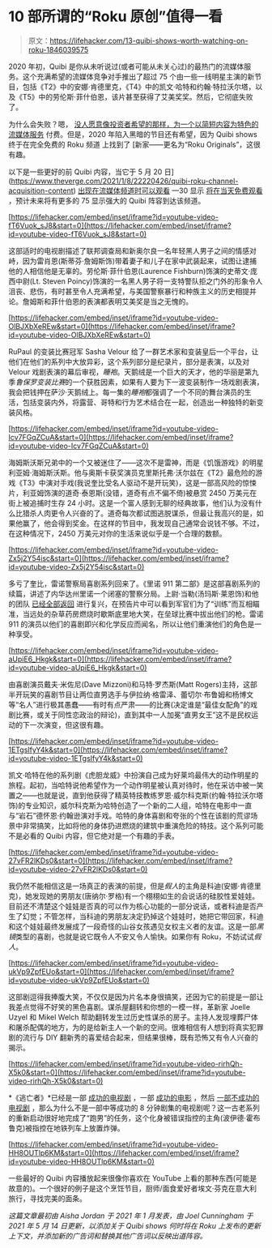 # 10 部所谓的“Roku 原创”值得一看

> 原文：<https://lifehacker.com/13-quibi-shows-worth-watching-on-roku-1846039575>

2020 年初，Quibi 是你从未听说过(或者可能从未关心过)的最热门的流媒体服务。这个充满希望的流媒体竞争对手推出了超过 75 个由一些一线明星主演的新节目，包括《T2》中的安娜·肯德里克，《T4》中的凯文·哈特和约翰·特拉沃尔塔，以及《T5》中的劳伦斯·菲什伯恩，该片甚至获得了艾美奖奖。然后，它彻底失败了。

为什么会失败？嗯， [没人愿意像投资者希望的那样，为一个以简短内容为特色的流媒体服务](https://variety.com/2020/digital/news/quibi-confirms-shutdown-jeffrey-katzenberg-meg-whitman-1234812643/) 付费。但是，2020 年陷入黑暗的节目还有希望，因为 Quibi shows 终于在完全免费的 Roku 频道 上找到了 [新家——更名为“Roku Originals”，这很有趣。

以下是一些更好的前 Quibi 内容，当它于 5 月 20 日](https://www.theverge.com/2021/1/8/22220426/quibi-roku-channel-acquisition-content) [出现在流媒体频道时可以观看](https://gizmodo.com/roku-originals-formerly-the-dregs-of-quibis-library-w-1846888487) —30 显示 [将在当天免费观看](https://variety.com/2021/digital/news/roku-quibi-shows-streaming-free-1234972153/) ，预计未来将有更多的 75 显示强大的 Quibi 阵容到达该频道。

 [https://lifehacker.com/embed/inset/iframe?id=youtube-video-fT6Vuok_sJ8&start=0](https://lifehacker.com/embed/inset/iframe?id=youtube-video-fT6Vuok_sJ8&start=0) 

这部适时的电视剧描述了联邦调查局和新奥尔良一名年轻黑人男子之间的情感对峙，因为雷肖恩(斯蒂芬·詹姆斯饰)带着妻子和儿子在家中武装起来，试图让逮捕他的人相信他是无辜的。劳伦斯·菲什伯恩(Laurence Fishburn)饰演的史蒂文·庞西中尉(Lt. Steven Poincy)饰演的一名黑人男子将一支特警队拒之门外的形象令人沮丧、悲伤，有时甚至令人充满希望，与美国警察暴行和种族主义的历史相提并论。詹姆斯和菲什伯恩的表演都表明艾美奖是当之无愧的。

 [https://lifehacker.com/embed/inset/iframe?id=youtube-video-OlBJXbXeREw&start=0](https://lifehacker.com/embed/inset/iframe?id=youtube-video-OlBJXbXeREw&start=0) 

RuPaul 的变装比赛冠军 Sasha Velour 给了一群艺术家和变装皇后一个平台，让他们在他们的系列中大放异彩，这个系列部分是纪录片，部分是表演，以及对 Velour 戏剧表演的幕后审视，*睡袍*。天鹅绒是一个巨大的天才，他的华丽是第九季*鲁保罗变装比赛*的一个获胜因素，如果有人要为下一波变装制作一场戏剧表演，我会把钱押在萨沙·天鹅绒上。每一集的*睡袍*都强调了一个不同的舞台演员的生活，包括变装内外，将露营、哥特和行为艺术结合在一起，创造出一种独特的新变装风格。

 [https://lifehacker.com/embed/inset/iframe?id=youtube-video-Icv7FGqZCuA&start=0](https://lifehacker.com/embed/inset/iframe?id=youtube-video-Icv7FGqZCuA&start=0) 

海姆斯沃斯兄弟中的一个又被迷住了——这次不是雷神，而是《饥饿游戏》的明星利亚姆·海姆斯沃斯。他与奥斯卡获奖演员克里斯托弗·沃尔兹在《T2》最危险的游戏《T3》中演对手戏(我说奎比受名人驱动不是开玩笑)，这是一部高风险的惊悚片，利亚姆饰演的道奇·泰恩斯(没错，道奇有点不偏不倚)被悬赏 2450 万美元在街上被追捕时生存 24 小时。这是一个富人感到无聊的经典故事，他们认为没有什么比猎杀人肉更令人兴奋的了。道奇每次都试图逃脱谋杀，但最让我高兴的是，如果他赢了，他会得到奖金。在这样的节目中，我发现自己通常会说钱不够。不过，在这种情况下，2450 万美元对你的生活来说似乎是一个合理的数额。

 [https://lifehacker.com/embed/inset/iframe?id=youtube-video-Zx5j2Y54isc&start=0](https://lifehacker.com/embed/inset/iframe?id=youtube-video-Zx5j2Y54isc&start=0) 

多亏了奎比，雷诺警察局喜剧系列回来了。《里诺 911 第二部》是这部喜剧系列的续篇，讲述了内华达州里诺一个闭塞的警察分局。上尉·当勒(汤玛斯·莱恩饰)和他的团队 [已经全部返回](https://www.imdb.com/title/tt0370194/?ref_=nv_sr_srsg_0) 进行复兴，在预告片中可以看到军官们为了“训练”而互相瞄准，当远处的杂草药房燃烧时歇斯底里地大笑，在垒球比赛中拔出他们的枪。雷诺 911 的演员以他们的喜剧即兴和化学反应而闻名，所以让他们重演他们的角色是一种享受。

 [https://lifehacker.com/embed/inset/iframe?id=youtube-video-aUpiE6_Hkgk&start=0](https://lifehacker.com/embed/inset/iframe?id=youtube-video-aUpiE6_Hkgk&start=0) 

由喜剧演员戴夫·米佐尼(Dave Mizzoni)和马特·罗杰斯(Matt Rogers)主持，这部半开玩笑的喜剧节目让两位直男选手与伊拉纳·格雷泽、蕾切尔·布鲁姆和杨博文等“名人”进行极其愚蠢——有时有点严肃——的比赛(决定谁是“最佳女配角”的戏剧比赛，或关于同性恋政治的辩论)，直到其中一人加冕“直男女王”这不是民权运动的下一次演变，但这很有趣。

 [https://lifehacker.com/embed/inset/iframe?id=youtube-video-1ETgsIfyY4k&start=0](https://lifehacker.com/embed/inset/iframe?id=youtube-video-1ETgsIfyY4k&start=0) 

凯文·哈特在他的系列剧《虎胆龙威》中扮演自己成为好莱坞最伟大的动作明星的旅程。起初，当哈特说他希望作为一个动作明星被认真对待时，他在采访中被一笑置之——也就是说，直到他获得了精英特技教练罗恩·威尔科克斯(约翰·特拉沃尔塔饰)的专业知识，威尔科克斯为哈特创造了一个新的二人组，哈特在电影中一直与“岩石”德怀恩·约翰逊演对手戏。哈特的身体喜剧和夸张的个性在该剧的荒谬场景中非常搞笑，比如将他的身体扔进燃烧的建筑中重演危险的特技。这个系列可能不是必看的 Quibi 内容，但它绝对是一个有趣的手表。

 [https://lifehacker.com/embed/inset/iframe?id=youtube-video-27vFR2lKDs0&start=0](https://lifehacker.com/embed/inset/iframe?id=youtube-video-27vFR2lKDs0&start=0) 

我仍然不能相信这是一场真正的表演的前提，但是*假人*的主角是科迪(安娜·肯德里克)，她发现她的男朋友(唐纳尔·罗格)有一个栩栩如生的会说话的硅胶性爱娃娃。目前还不清楚这个娃娃是否真的可以作为核心功能的一部分说话，或者科迪是否产生了幻觉；不管怎样，当科迪的男朋友决定扔掉这个娃娃时，她把它带回家，科迪和这个娃娃最终发展成了一段奇怪的山谷女孩遇见女权主义者的友谊。这是一部*黑镜*类型的喜剧，也就是说它既令人不安又令人愉快。如果你有 Roku，不妨试试*假人*。

 [https://lifehacker.com/embed/inset/iframe?id=youtube-video-ukVp9ZpfEUo&start=0](https://lifehacker.com/embed/inset/iframe?id=youtube-video-ukVp9ZpfEUo&start=0) 

这部剧逗得我捧腹大笑，不仅仅是因为片名本身很搞笑，还因为它的前提是一部让我差点觉得不好笑的黑色喜剧。谋杀屋翻转和你想的一模一样，革新家 Joelle Uzyel 和 Mikel Welch 帮助翻转发生过历史性谋杀的房子。主持人发现埋葬尸体和屠杀配偶的地方，为的是给新主人一个新的空间。很难相信有人想到将真实犯罪剧的流行与 DIY 翻新秀的喜爱结合起来，但结果很棒，既有恐怖又有令人兴奋的揭示。

 [https://lifehacker.com/embed/inset/iframe?id=youtube-video-rirhQh-X5k0&start=0](https://lifehacker.com/embed/inset/iframe?id=youtube-video-rirhQh-X5k0&start=0) 

*《逃亡者》*已经是一部 [成功的电视剧](https://en.wikipedia.org/wiki/The_Fugitive_(1963_TV_series)) ，一部 [成功的电影](https://en.wikipedia.org/wiki/The_Fugitive_(1993_film)) ，然后 [一部不成功的电视剧](https://en.wikipedia.org/wiki/The_Fugitive_(2000_TV_series)) ，那么为什么不是一部中等成功的 8 分钟剧集的电视剧呢？这一古老系列的重新启动很好地完成了“跑男”的任务，这个化身被错误指控的主角(波伊德·霍布鲁克)被指控在地铁列车上放置炸弹。

 [https://lifehacker.com/embed/inset/iframe?id=youtube-video-HH8OUTlp6KM&start=0](https://lifehacker.com/embed/inset/iframe?id=youtube-video-HH8OUTlp6KM&start=0) 

一些最好的 Quibi 内容播放起来很像你喜欢在 YouTube 上看的那种东西(可能是故意的)。一个很好的例子是这个烹饪节目，厨师/面食爱好者埃文·芬克在意大利旅行，寻找完美的面条。

*这篇文章最初由 Aisha Jordan 于 2021 年 1 月发表，由 Joel Cunningham 于 2021 年 5 月 14 日更新，以添加关于 Quibi shows 何时将在 Roku 上发布的更新上下文，并添加新的广告词和替换其他广告词以反映出道阵容。*